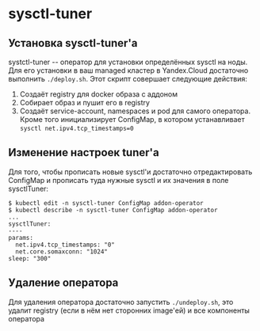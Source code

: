 # sysctl-tuner

## Установка sysctl-tuner'а

systctl-tuner -- оператор для установки определённых sysctl на ноды. Для его установки в ваш managed кластер в Yandex.Cloud достаточно выполнить `./deploy.sh`. Этот скрипт совершает следующие действия:
1. Создаёт registry для docker образа с аддоном
2. Собирает образ и пушит его в registry
3. Создаёт service-account, namespaces и pod для самого оператора. Кроме того инициализирует ConfigMap, в котором устанавливает `sysctl net.ipv4.tcp_timestamps=0`

## Изменение настроек tuner'а

Для того, чтобы прописать новые sysctl'и достаточно отредактировать ConfigMap и прописать туда нужные sysctl и их значения в поле sysctlTuner:

```
$ kubectl edit -n sysctl-tuner ConfigMap addon-operator
$ kubectl describe -n sysctl-tuner ConfigMap addon-operator
...
sysctlTuner:
----
params:
  net.ipv4.tcp_timestamps: "0"
  net.core.somaxconn: "1024"
sleep: "300"

```

## Удаление оператора

Для удаления оператора достаточно запустить `./undeploy.sh`, это удалит registry (если в нём нет сторонних image'ей) и все компоненты оператора
